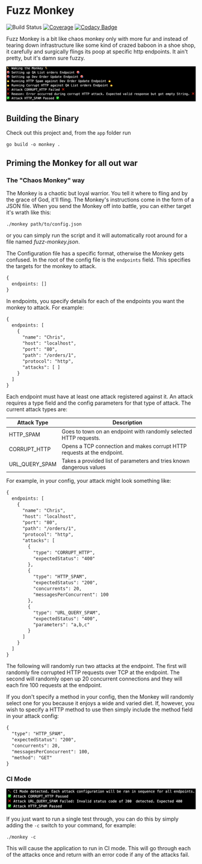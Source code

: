 # Fuzz Monkey

![Build Status](https://travis-ci.org/ChrisCooney/fuzz-monkey.svg?branch=master "Build Status")
[![Coverage](https://codecov.io/gh/ChrisCooney/fuzz-monkey/branch/master/graph/badge.svg)](https://codecov.io/gh/ChrisCooney/fuzz-monkey)
[![Codacy Badge](https://api.codacy.com/project/badge/Grade/c59ca3588d3548868c64f71e1cc8f20e)](https://www.codacy.com/app/chris_cooney/fuzz-monkey?utm_source=github.com&amp;utm_medium=referral&amp;utm_content=ChrisCooney/fuzz-monkey&amp;utm_campaign=Badge_Grade)

Fuzz Monkey is a bit like chaos monkey only with more fur and instead of tearing
down infrastructure like some kind of crazed baboon in a shoe shop, it carefully
and surgically flings its poop at specific http endpoints. It ain't pretty,
but it's damn sure fuzzy.

![CLI](/assets/cli.png?raw=true "CLI")

## Building the Binary

Check out this project and, from the `app` folder run

```
go build -o monkey .
```

## Priming the Monkey for all out war

### The "Chaos Monkey" way

The Monkey is a chaotic but loyal warrior. You tell it where to fling and by the grace
of God, it'll fling. The Monkey's instructions come in the form of a JSON file. When
you send the Monkey off into battle, you can either target it's wrath like this:

```
./monkey path/to/config.json
```

or you can simply run the script and it will automatically root around for a file named
_fuzz-monkey.json_.

The Configuration file has a specific format, otherwise the Monkey gets confused. In the root
of the config file is the `endpoints` field. This specifies the targets for the monkey to
attack.

```
{
  endpoints: []
}
```

In endpoints, you specify details for each of the endpoints you want the monkey to attack.
For example:

```
{
  endpoints: [
    {
      "name": "Chris",
      "host": "localhost",
      "port": "80",
      "path": "/orders/1",
      "protocol": "http",
      "attacks": [ ]
    }
  ]
}
```

Each endpoint must have at least one attack registered against it. An attack requires a type
field and the config parameters for that type of attack. The current attack types are:

| Attack Type | Description  |
| -------------|-----|
| HTTP_SPAM     | Goes to town on an endpoint with randomly selected HTTP requests. |
| CORRUPT_HTTP  | Opens a TCP connection and makes corrupt HTTP requests at the endpoint. |
| URL_QUERY_SPAM  | Takes a provided list of parameters and tries known dangerous values  |

For example, in your config, your attack might look something like:

```
{
  endpoints: [
    {
      "name": "Chris",
      "host": "localhost",
      "port": "80",
      "path": "/orders/1",
      "protocol": "http",
      "attacks": [
        {
          "type": "CORRUPT_HTTP",
          "expectedStatus": "400"
        },
        {
          "type": "HTTP_SPAM",
          "expectedStatus": "200",
          "concurrents": 20,
          "messagesPerConcurrent": 100
        },
        {
          "type": "URL_QUERY_SPAM",
          "expectedStatus": "400",
          "parameters": "a,b,c"
        }
      ]
    }
  ]
}
```

The following will randomly run two attacks at the endpoint. The first will randomly fire corrupted
HTTP requests over TCP at the endpoint. The second will randomly open up 20 concurrent connections
and they will each fire 100 requests at the endpoint.

If you don't specify a method in your config, then the Monkey will randomly select one for you
because it enjoys a wide and varied diet. If, however, you wish to specify a HTTP method to use
then simply include the method field in your attack config:

```
{
  "type": "HTTP_SPAM",
  "expectedStatus": "200",
  "concurrents": 20,
  "messagesPerConcurrent": 100,
  "method": "GET"
}
```

### CI Mode

![CLI](/assets/ci-mode.png?raw=true "CI Mode")

If you just want to run a single test through, you can do this by simply adding the `-c` switch
to your command, for example:

    ./monkey -c

This will cause the application to run in CI mode. This will go through each of the attacks once
and return with an error code if any of the attacks fail.
